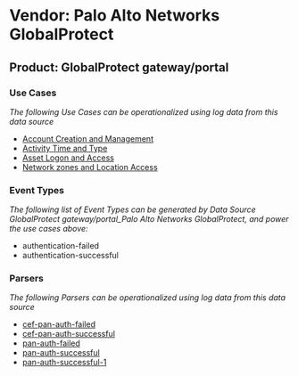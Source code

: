 Vendor: Palo Alto Networks GlobalProtect
========================================
Product: GlobalProtect gateway/portal
-------------------------------------

### Use Cases

_The following Use Cases can be operationalized using log data from this data source_

* [Account Creation and Management](usecase_account_creation_and_management.md)
* [Activity Time  and Type](usecase_activity_time__and_type.md)
* [Asset Logon and Access](usecase_asset_logon_and_access.md)
* [Network zones and Location Access](usecase_network_zones_and_location_access.md)


### Event Types

_The following list of Event Types can be generated by Data Source GlobalProtect gateway/portal_Palo Alto Networks GlobalProtect, and power the use cases above:_

- authentication-failed
- authentication-successful


### Parsers

_The following Parsers can be operationalized using log data from this data source_

* [cef-pan-auth-failed](parserContent_cef-pan-auth-failed.md)
* [cef-pan-auth-successful](parserContent_cef-pan-auth-successful.md)
* [pan-auth-failed](parserContent_pan-auth-failed.md)
* [pan-auth-successful](parserContent_pan-auth-successful.md)
* [pan-auth-successful-1](parserContent_pan-auth-successful-1.md)
